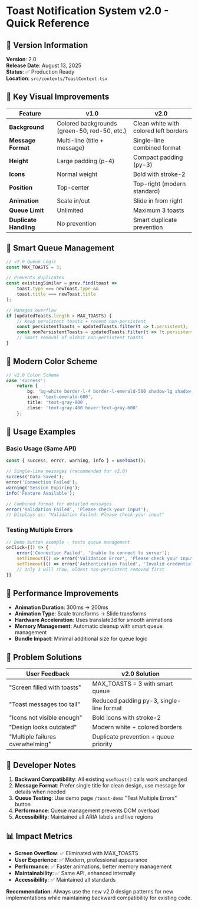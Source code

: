 # Toast Notification System v2.0 - Quick Reference

## 🎯 Version Information

**Version**: 2.0  
**Release Date**: August 13, 2025  
**Status**: ✅ Production Ready  
**Location**: `src/contexts/ToastContext.tsx`

## 🎨 Key Visual Improvements

| Feature | v1.0 | v2.0 |
|---------|------|------|
| **Background** | Colored backgrounds (green-50, red-50, etc.) | Clean white with colored left borders |
| **Message Format** | Multi-line (title + message) | Single-line combined format |
| **Height** | Large padding (p-4) | Compact padding (py-3) |
| **Icons** | Normal weight | Bold with stroke-2 |
| **Position** | Top-center | Top-right (modern standard) |
| **Animation** | Scale in/out | Slide in from right |
| **Queue Limit** | Unlimited | Maximum 3 toasts |
| **Duplicate Handling** | No prevention | Smart duplicate prevention |

## 🧠 Smart Queue Management

```typescript
// v2.0 Queue Logic
const MAX_TOASTS = 3;

// Prevents duplicates
const existingSimilar = prev.find(toast => 
    toast.type === newToast.type && 
    toast.title === newToast.title
);

// Manages overflow
if (updatedToasts.length > MAX_TOASTS) {
    // Keep persistent toasts + recent non-persistent
    const persistentToasts = updatedToasts.filter(t => t.persistent);
    const nonPersistentToasts = updatedToasts.filter(t => !t.persistent);
    // Smart removal of oldest non-persistent toasts
}
```

## 🎨 Modern Color Scheme

```typescript
// v2.0 Color Scheme
case 'success':
    return {
        bg: 'bg-white border-l-4 border-l-emerald-500 shadow-lg shadow-emerald-100/50',
        icon: 'text-emerald-600',
        title: 'text-gray-800',
        close: 'text-gray-400 hover:text-gray-600'
    };
```

## 📱 Usage Examples

### Basic Usage (Same API)

```typescript
const { success, error, warning, info } = useToast();

// Single-line messages (recommended for v2.0)
success('Data Saved');
error('Connection Failed');
warning('Session Expiring');
info('Feature Available');

// Combined format for detailed messages
error('Validation Failed', 'Please check your input');
// Displays as: "Validation Failed: Please check your input"
```

### Testing Multiple Errors

```typescript
// Demo button example - tests queue management
onClick={() => {
    error('Connection Failed', 'Unable to connect to server');
    setTimeout(() => error('Validation Error', 'Please check your input'), 100);
    setTimeout(() => error('Authentication Failed', 'Invalid credentials'), 200);
    // Only 3 will show, oldest non-persistent removed first
}}
```

## 🚀 Performance Improvements

- **Animation Duration**: 300ms → 200ms
- **Animation Type**: Scale transforms → Slide transforms
- **Hardware Acceleration**: Uses translate3d for smooth animations
- **Memory Management**: Automatic cleanup with smart queue management
- **Bundle Impact**: Minimal additional size for queue logic

## 🎯 Problem Solutions

| User Feedback | v2.0 Solution |
|---------------|---------------|
| "Screen filled with toasts" | MAX_TOASTS = 3 with smart queue |
| "Toast messages too tall" | Reduced padding py-3, single-line format |
| "Icons not visible enough" | Bold icons with stroke-2 |
| "Design looks outdated" | Modern white + colored borders |
| "Multiple failures overwhelming" | Duplicate prevention + queue priority |

## 🔧 Developer Notes

1. **Backward Compatibility**: All existing `useToast()` calls work unchanged
2. **Message Format**: Prefer single title for clean design, use message for details when needed
3. **Queue Testing**: Use demo page `/toast-demo` "Test Multiple Errors" button
4. **Performance**: Queue management prevents DOM overload
5. **Accessibility**: Maintained all ARIA labels and live regions

## 📊 Impact Metrics

- **Screen Overflow**: ✅ Eliminated with MAX_TOASTS
- **User Experience**: ✅ Modern, professional appearance
- **Performance**: ✅ Faster animations, better memory management
- **Maintainability**: ✅ Same API, enhanced internally
- **Accessibility**: ✅ Maintained all standards

**Recommendation**: Always use the new v2.0 design patterns for new implementations while maintaining backward compatibility for existing code.
